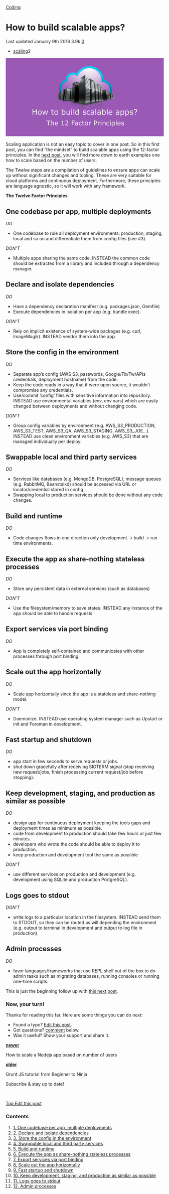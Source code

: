 



<a href="/categories/coding/" class="category-link">Coding</a>

How to build scalable apps?
===========================

<span title="Last time this post was updated"> Last updated January 9th 2016 </span> <span class="m-x-2" title="Pageviews"> 3.9k </span> <span class="m-x-2" title="Click to go to the comments section"> [ <span class="disqus-comment-count" data-disqus-url="https://master--bgoonz-blog.netlify.app/how-to-build-scalable-apps/">0</span>](#disqus_thread) </span>

-   <a href="/tags/scaling/" class="tag-list-link">scaling</a><span class="tag-list-count">2</span>

![How to build scalable apps?](/images/scaling_apps_2016_large.png)

Scaling application is not an easy topic to cover in one post. So in this first post, you can find “the mindset” to build scalable apps using the 12-factor principles. In the [next post](/blog/2016/03/23/how-to-scale-a-nodejs-app-based-on-number-of-users/), you will find more down to earth examples one how to scale based on the number of users.

The Twelve steps are a compilation of guidelines to ensure apps can scale up without significant changes and tooling. These are very suitable for cloud platforms and continuous deployment. Furthermore, these principles are language agnostic, so it will work with any framework.

<span id="more"></span>

**The Twelve Factor Principles**

<a href="#One-codebase-per-app-multiple-deployments" class="headerlink" title="One codebase per app, multiple deployments"></a>One codebase per app, multiple deployments
-------------------------------------------------------------------------------------------------------------------------------------------------------------------------

*DO*

-   One codebase to rule all deployment environments: production, staging, local and so on and differentiate them from config files (see \#3).

*DON’T*

-   Multiple apps sharing the same code. INSTEAD the common code should be extracted from a library and included through a dependency manager.

<a href="#Declare-and-isolate-dependencies" class="headerlink" title="Declare and isolate dependencies"></a>Declare and isolate dependencies
--------------------------------------------------------------------------------------------------------------------------------------------

*DO*

-   Have a dependency declaration manifest (e.g. packages.json, Gemfile)
-   Execute dependencies in isolation per app (e.g. bundle exec).

*DON’T*

-   Rely on implicit existence of system-wide packages (e.g. curl, ImageMagik). INSTEAD vendor them into the app.

<a href="#Store-the-config-in-the-environment" class="headerlink" title="Store the config in the environment"></a>Store the config in the environment
-----------------------------------------------------------------------------------------------------------------------------------------------------

*DO*

-   Separate app’s config (AWS S3, passwords, Google/Fb/Tw/APIs credentials, deployment hostname) from the code.
-   Keep the code ready in a way that if were open source, it wouldn’t compromise any credentials.
-   Use/commit ‘config’ files with sensitive information into repository. INSTEAD use environmental variables (env, env vars) which are easily changed between deployments and without changing code.

*DON’T*

-   Group config variables by environment (e.g. AWS\_S3\_PRODUCTION, AWS\_S3\_TEST, AWS\_S3\_QA, AWS\_S3\_STAGING, AWS\_S3\_JOE…). INSTEAD use clean environment variables (e.g. AWS\_S3) that are managed individually per deploy.

<a href="#Swappable-local-and-third-party-services" class="headerlink" title="Swappable local and third party services"></a>Swappable local and third party services
--------------------------------------------------------------------------------------------------------------------------------------------------------------------

*DO*

-   Services like databases (e.g. MongoDB, PostgreSQL), message queues (e.g. RabbitMQ, Beanstalkd) should be accessed via URL or locator/credential stored in config.
-   Swapping local to production services should be done without any code changes.

<a href="#Build-and-runtime" class="headerlink" title="Build and runtime"></a>Build and runtime
-----------------------------------------------------------------------------------------------

*DO*

-   Code changes flows in one direction only development -&gt; build -&gt; run time environments.

<a href="#Execute-the-app-as-share-nothing-stateless-processes" class="headerlink" title="Execute the app as share-nothing stateless processes"></a>Execute the app as share-nothing stateless processes
--------------------------------------------------------------------------------------------------------------------------------------------------------------------------------------------------------

*DO*

-   Store any persistent data in external services (such as databases)

*DON’T*

-   Use the filesystem/memory to save states. INSTEAD any instance of the app should be able to handle requests.

<a href="#Export-services-via-port-binding" class="headerlink" title="Export services via port binding"></a>Export services via port binding
--------------------------------------------------------------------------------------------------------------------------------------------

*DO*

-   App is completely self-contained and communicates with other processes through port binding.

<a href="#Scale-out-the-app-horizontally" class="headerlink" title="Scale out the app horizontally"></a>Scale out the app horizontally
--------------------------------------------------------------------------------------------------------------------------------------

*DO*

-   Scale app horizontally since the app is a stateless and share-nothing model.

*DON’T*

-   Daemonize. INSTEAD use operating system manager such as Upstart or init and Foreman in development.

<a href="#Fast-startup-and-shutdown" class="headerlink" title="Fast startup and shutdown"></a>Fast startup and shutdown
-----------------------------------------------------------------------------------------------------------------------

*DO*

-   app start in few seconds to serve requests or jobs.
-   shut down gracefully after receiving SIGTERM signal (stop receiving new request/jobs, finish processing current request/job before stopping).

<a href="#Keep-development-staging-and-production-as-similar-as-possible" class="headerlink" title="Keep development, staging, and production as similar as possible"></a>Keep development, staging, and production as similar as possible
------------------------------------------------------------------------------------------------------------------------------------------------------------------------------------------------------------------------------------------

*DO*

-   design app for continuous deployment keeping the tools gaps and deployment times as minimum as possible.
-   code from development to production should take few hours or just few minutes.
-   developers who wrote the code should be able to deploy it to production.
-   keep production and development tool the same as possible

*DON’T*

-   use different services on production and development (e.g. development using SQLite and production ProtgreSQL).

<a href="#Logs-goes-to-stdout" class="headerlink" title="Logs goes to stdout"></a>Logs goes to stdout
-----------------------------------------------------------------------------------------------------

*DON’T*

-   write logs to a particular location in the filesystem. INSTEAD send them to STDOUT, so they can be routed as will depending the environment (e.g. output to terminal in development and output to log file in production)

<a href="#Admin-processes" class="headerlink" title="Admin processes"></a>Admin processes
-----------------------------------------------------------------------------------------

*DO*

-   favor languages/frameworks that use REPL shell out of the box to do admin tasks such as migrating databases, running consoles or running one-time scripts.

This is just the beginning follow up with [this next post](/blog/2016/03/23/how-to-scale-a-nodejs-app-based-on-number-of-users/).

### Now, your turn!

Thanks for reading this far. Here are some things you can do next:

-   Found a typo? [Edit this post](https://github.com/amejiarosario/amejiarosario.github.io/edit/source/source/_posts/2016-01-09-how-to-build-scalable-apps.markdown).
-   Got questions? [comment](#comments-section) below.
-   Was it useful? Show your support and share it.



<a href="/how-to-scale-a-nodejs-app-based-on-number-of-users/" class="article-nav-newer"><strong><em></em> newer</strong></a>

How to scale a Nodejs app based on number of users

<a href="/grunt-js-tutorial-from-beginner-to-ninja/" class="article-nav-older"><strong>older <em></em></strong></a>

Grunt JS tutorial from Beginner to Ninja

Subscribe & stay up to date!

 









[<span id="back-to-top" title="Go back to the top of this page"> Top </span>](#) <a href="#" class="p-x-3" title="Improve this post"><em></em> Edit this post</a>

### Contents

1.  <a href="#One-codebase-per-app-multiple-deployments" class="toc-link"><span class="toc-number">1.</span> <span class="toc-text">One codebase per app, multiple deployments</span></a>
2.  <a href="#Declare-and-isolate-dependencies" class="toc-link"><span class="toc-number">2.</span> <span class="toc-text">Declare and isolate dependencies</span></a>
3.  <a href="#Store-the-config-in-the-environment" class="toc-link"><span class="toc-number">3.</span> <span class="toc-text">Store the config in the environment</span></a>
4.  <a href="#Swappable-local-and-third-party-services" class="toc-link"><span class="toc-number">4.</span> <span class="toc-text">Swappable local and third party services</span></a>
5.  <a href="#Build-and-runtime" class="toc-link"><span class="toc-number">5.</span> <span class="toc-text">Build and runtime</span></a>
6.  <a href="#Execute-the-app-as-share-nothing-stateless-processes" class="toc-link"><span class="toc-number">6.</span> <span class="toc-text">Execute the app as share-nothing stateless processes</span></a>
7.  <a href="#Export-services-via-port-binding" class="toc-link"><span class="toc-number">7.</span> <span class="toc-text">Export services via port binding</span></a>
8.  <a href="#Scale-out-the-app-horizontally" class="toc-link"><span class="toc-number">8.</span> <span class="toc-text">Scale out the app horizontally</span></a>
9.  <a href="#Fast-startup-and-shutdown" class="toc-link"><span class="toc-number">9.</span> <span class="toc-text">Fast startup and shutdown</span></a>
10. <a href="#Keep-development-staging-and-production-as-similar-as-possible" class="toc-link"><span class="toc-number">10.</span> <span class="toc-text">Keep development, staging, and production as similar as possible</span></a>
11. <a href="#Logs-goes-to-stdout" class="toc-link"><span class="toc-number">11.</span> <span class="toc-text">Logs goes to stdout</span></a>
12. <a href="#Admin-processes" class="toc-link"><span class="toc-number">12.</span> <span class="toc-text">Admin processes</span></a>




